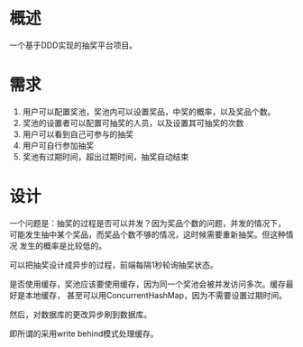 # 概述

一个基于DDD实现的抽奖平台项目。

# 需求

1. 用户可以配置奖池，奖池内可以设置奖品，中奖的概率，以及奖品个数。
2. 奖池的设置者可以配置可抽奖的人员，以及设置其可抽奖的次数
3. 用户可以看到自己可参与的抽奖
4. 用户可自行参加抽奖
5. 奖池有过期时间，超出过期时间，抽奖自动结束

# 设计

一个问题是：抽奖的过程是否可以并发？因为奖品个数的问题，并发的情况下，
可能发生抽中某个奖品，而奖品个数不够的情况，这时候需要重新抽奖。但这种情况
发生的概率是比较低的。

可以把抽奖设计成异步的过程，前端每隔1秒轮询抽奖状态。

是否使用缓存，奖池应该要使用缓存，因为同一个奖池会被并发访问多次。缓存最好是本地缓存，
甚至可以用ConcurrentHashMap，因为不需要设置过期时间。

然后，对数据库的更改异步刷到数据库。

即所谓的采用write behind模式处理缓存。

